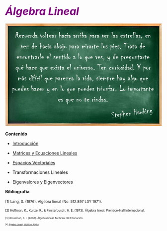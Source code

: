 # <font color="purple"><big><b><i>Álgebra Lineal</i></b></big></font>

<img src="Frase-SH.png" width="870">

<b>Contenido</b>

* [Introducción](https://github.com/Tlachino-M-FJ/Course-notes/blob/main/%C3%81lgebra-Lineal/Introducci%C3%B3n.ipynb)
    
* [Matrices y Ecuaciones Lineales]()
    
* [Espacios Vectoriales]()
    
* Transformaciones Lineales
    
* Eigenvalores y Eigenvectores

<b>Bibliografia</b>

<small> [1]    Lang, S. (1976). Algebra lineal (No. 512.897 L3Y 1971).

<small> [2]    Hoffman, K., Kunze, R., & Finsterbusch, H. E. (1973). Álgebra lineal. Prentice-Hall Internacional.

<small> [3]   Grossman, S. I. (2008). Álgebra lineal. McGraw Hill Educación.
  
<small> [4]   [Álgebra Lineal, Wolfram Alpha](https://es.wolframalpha.com/examples/mathematics/linear-algebra)
